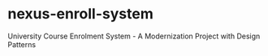# nexus-enroll-system
University Course Enrolment System - A Modernization Project with Design Patterns
